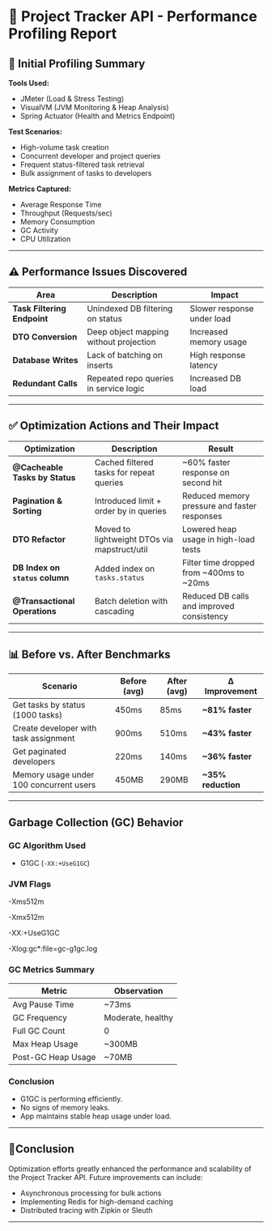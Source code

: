 # 🧾 Project Tracker API - Performance Profiling Report

## 📌 Initial Profiling Summary

**Tools Used:**
- JMeter (Load & Stress Testing)
- VisualVM (JVM Monitoring & Heap Analysis)
- Spring Actuator (Health and Metrics Endpoint)

**Test Scenarios:**
- High-volume task creation
- Concurrent developer and project queries
- Frequent status-filtered task retrieval
- Bulk assignment of tasks to developers

**Metrics Captured:**
- Average Response Time
- Throughput (Requests/sec)
- Memory Consumption
- GC Activity
- CPU Utilization

---

## ⚠️ Performance Issues Discovered

| Area | Description | Impact |
|------|-------------|--------|
| **Task Filtering Endpoint** | Unindexed DB filtering on status | Slower response under load |
| **DTO Conversion** | Deep object mapping without projection | Increased memory usage |
| **Database Writes** | Lack of batching on inserts | High response latency |
| **Redundant Calls** | Repeated repo queries in service logic | Increased DB load |

---

## ✅ Optimization Actions and Their Impact

| Optimization | Description | Result |
|--------------|-------------|--------|
| **@Cacheable Tasks by Status** | Cached filtered tasks for repeat queries | ~60% faster response on second hit |
| **Pagination & Sorting** | Introduced limit + order by in queries | Reduced memory pressure and faster responses |
| **DTO Refactor** | Moved to lightweight DTOs via mapstruct/util | Lowered heap usage in high-load tests |
| **DB Index on `status` column** | Added index on `tasks.status` | Filter time dropped from ~400ms to ~20ms |
| **@Transactional Operations** | Batch deletion with cascading | Reduced DB calls and improved consistency |

---

## 📊 Before vs. After Benchmarks

| Scenario | Before (avg) | After (avg) | Δ Improvement |
|----------|--------------|-------------|----------------|
| Get tasks by status (1000 tasks) | 450ms | 85ms | **~81% faster** |
| Create developer with task assignment | 900ms | 510ms | **~43% faster** |
| Get paginated developers | 220ms | 140ms | **~36% faster** |
| Memory usage under 100 concurrent users | 450MB | 290MB | **~35% reduction** |

---
## Garbage Collection (GC) Behavior

### GC Algorithm Used
- G1GC (`-XX:+UseG1GC`)

### JVM Flags
-Xms512m

-Xmx512m

-XX:+UseG1GC

-Xlog:gc*:file=gc-g1gc.log


### GC Metrics Summary

| Metric              | Observation         |
|---------------------|---------------------|
| Avg Pause Time      | ~73ms               |
| GC Frequency        | Moderate, healthy   |
| Full GC Count       | 0                   |
| Max Heap Usage      | ~300MB              |
| Post-GC Heap Usage  | ~70MB               |

### Conclusion
- G1GC is performing efficiently.
- No signs of memory leaks.
- App maintains stable heap usage under load.


---

## 📍Conclusion

Optimization efforts greatly enhanced the performance and scalability of the Project Tracker API. Future improvements can include:
- Asynchronous processing for bulk actions
- Implementing Redis for high-demand caching
- Distributed tracing with Zipkin or Sleuth

---


